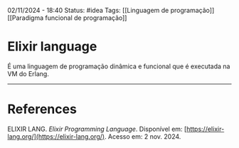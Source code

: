 02/11/2024 - 18:40
Status: #idea
Tags: [[Linguagem de programação]] [[Paradigma funcional de programação]]

# Elixir language

É uma linguagem de programação dinâmica e funcional que é executada na VM do Erlang.


---

# References

ELIXIR LANG. _Elixir Programming Language_. Disponível em: [https://elixir-lang.org/](https://elixir-lang.org/). Acesso em: 2 nov. 2024.